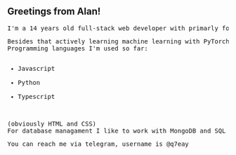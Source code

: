 ## Greetings from Alan!
<pre>I'm a 14 years old full-stack web developer with primarly focus on Next.js framework</pre>
<pre>Besides that actively learning machine learning with PyTorch and programming languages C++ and C#
Programming languages I'm used so far:
<ul>
<li>Javascript</li>
<li>Python</li>
<li>Typescript</li> 
</ul>
(obviously HTML and CSS)
For database managament I like to work with MongoDB and SQL
</pre>
<pre>You can reach me via telegram, username is @q7eay</pre>



<!--
**quazzz/quazzz** is a ✨ _special_ ✨ repository because its `README.md` (this file) appears on your GitHub profile.

Here are some ideas to get you started:

- 🔭 I’m currently working on ...
- 🌱 I’m currently learning ...
- 👯 I’m looking to collaborate on ...
- 🤔 I’m looking for help with ...
- 💬 Ask me about ...
- 📫 How to reach me: ...
- 😄 Pronouns: ...
- ⚡ Fun fact: ...
-->
